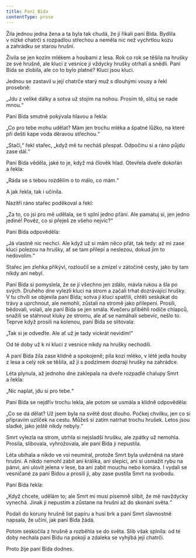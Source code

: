 ```yaml
---
title: Paní Bída
contentType: prose
---
```


<section>

Žila jednou jedna žena a ta byla tak chudá, že jí říkali paní Bída. Bydlila v nízké chatrči s rozpadlou střechou a neměla nic než vychrtlou kozu a zahrádku se starou hrušní.

Živila se jen kozím mlékem a houbami z lesa. Rok co rok se těšila na hrušky ze své hrušně, ale kluci z vesnice jí vždycky hrušky otrhali a snědli. Paní Bída se zlobila, ale co to bylo platné? Kluci jsou kluci.

Jednou se zastavil u její chatrče starý muž s dlouhými vousy a řekl prosebně:

„Jdu z veliké dálky a sotva už stojím na nohou. Prosím tě, slituj se nade mnou.“

Paní Bída smutně pokývala hlavou a řekla:

„Co pro tebe mohu udělat? Mám jen trochu mléka a špatné lůžko, na které při dešti kape voda děravou střechou.“

„Stačí,“ řekl stařec, „když mě tu necháš přespat. Odpočinu si a ráno půjdu zase dál.“

Paní Bída věděla, jaké to je, když má člověk hlad. Otevřela dveře dokořán a řekla:

„Ráda se s tebou rozdělím o to málo, co mám.“

A jak řekla, tak i učinila.

Nazítří ráno stařec poděkoval a řekl:

„Za to, co jsi pro mě udělala, se ti splní jedno přání. Ale pamatuj si, jen jedno jediné! Pověz, co si přeješ ze všeho nejvíc?“

Paní Bída odpověděla:

„Já vlastně nic nechci. Ale když už si mám něco přát, tak tedy: až mi zase kluci polezou na hrušky, ať se tam přilepí a neslezou, dokud jim to nedovolím.“

Stařec jen zlehka přikývl, rozloučil se a zmizel v zátočině cesty, jako by tam nikdy ani nebyl.

Paní Bída si pomyslela, že se jí všechno jen zdálo, mávla rukou a šla po svých. Druhého dne vylezli kluci na strom a začali trhat dozrávající hrušky. V tu chvíli se objevila paní Bída; sotva ji kluci spatřili, chtěli seskákat do trávy a uprchnout, ale nemohli, zůstali na stromě jako přilepení. Prosili, bědovali, volali, ale paní Bída se jen smála. Kvečeru přiběhli rodiče chlapců, snažili se stáhnout kluky ze stromu, ale ať se namáhali sebevíc, nešlo to. Teprve když prosili na kolenou, paní Bída se slitovala:

„Tak si je odveďte. Ale ať už je tady víckrát nevidím!“

Od té doby už k ní kluci z vesnice nikdy na hrušky nechodili.

A paní Bída žila zase klidně a spokojeně; pila kozí mléko, v létě jedla houby z lesa a celý rok se těšila, až jí s podzimem dozrají hrušky na zahrádce.

Léta plynula, až jednoho dne zaklepala na dveře rozpadlé chalupy Smrt a řekla:

„Nic naplat, jdu si pro tebe.“

Paní Bída se nejdřív trochu lekla, ale potom se usmála a klidně odpověděla:

„Co se dá dělat? Už jsem byla na světě dost dlouho. Počkej chvilku, jen co si připravím uzlíček na cestu. Můžeš si zatím natrhat trochu hrušek. Letos jsou sladké, jako ještě nikdy nebyly.“

Smrt vylezla na strom, utrhla si nejsladší hrušku, ale zpátky už nemohla. Prosila, slibovala, vyhrožovala, ale paní Bída ji nepustila.

Léta ubíhala a nikdo ve vsi neumíral, protože Smrt byla uvězněná na staré hrušni. A nikdo nemohl zabít ani králíka, ani slepici, ani si usmažit rybu na pánvi, ani ulovit jelena v lese, ba ani zabít mouchu nebo komára. I vydali se vesničané za paní Bídou a prosili ji, aby zase pustila Smrt na svobodu.

Paní Bída řekla:

„Když chcete, udělám to; ale Smrt mi musí písemně slíbit, že mě navždycky vynechá. Jinak ji nepustím a zůstane na hrušni až do skonání světa.“

Podali do koruny hrušně list papíru a husí brk a paní Smrt slavnostně napsala, že učiní, jak paní Bída žádá.

Potom seskočila z hrušně a rozběhla se do světa. Slib však splnila: od té doby nechala paní Bídu na pokoji a zdaleka se vyhýbá její chatrči.

Proto žije paní Bída dodnes.

</section>
